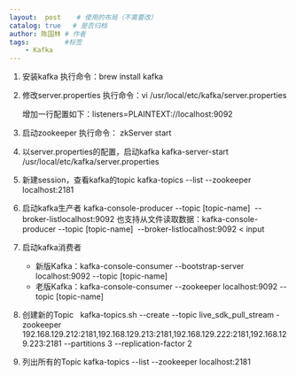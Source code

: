 ```yaml
---
layout:  post    # 使用的布局（不需要改）
catalog: true   # 是否归档
author: 陈国林 # 作者
tags:         #标签
    - Kafka
---
```


1. 安装kafka
   执行命令：brew install kafka

2. 修改server.properties
    执行命令：vi /usr/local/etc/kafka/server.properties

    增加一行配置如下：listeners=PLAINTEXT://localhost:9092

3. 启动zookeeper
    执行命令： zkServer start

4. 以server.properties的配置，启动kafka
    kafka-server-start /usr/local/etc/kafka/server.properties

5. 新建session，查看kafka的topic
    kafka-topics --list --zookeeper localhost:2181

6. 启动kafka生产者
    kafka-console-producer --topic [topic-name]  --broker-listlocalhost:9092
    也支持从文件读取数据：kafka-console-producer --topic [topic-name]  --broker-listlocalhost:9092 < input

7. 启动kafka消费者
    * 新版Kafka：kafka-console-consumer --bootstrap-server localhost:9092 --topic [topic-name]
    * 老版Kafka：kafka-console-consumer --zookeeper localhost:9092 --topic [topic-name]

8. 创建新的Topic
     kafka-topics.sh --create --topic live_sdk_pull_stream -zookeeper 192.168.129.212:2181,192.168.129.213:2181,192.168.129.222:2181,192.168.129.223:2181 --partitions 3 --replication-factor 2

9. 列出所有的Topic
    kafka-topics --list --zookeeper localhost:2181
